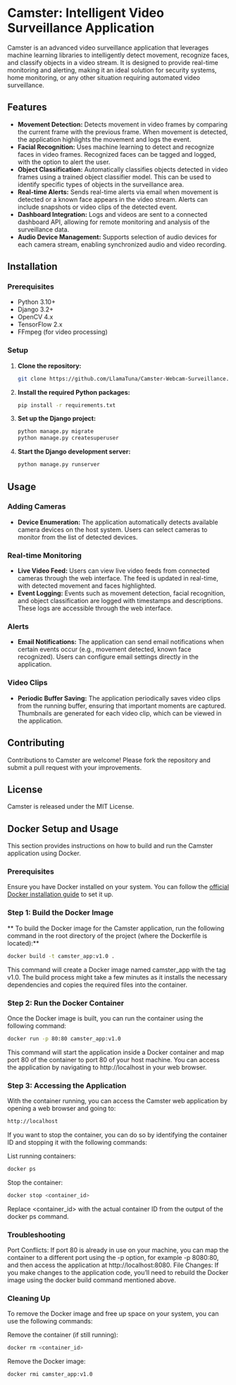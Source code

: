# Camster: Intelligent Video Surveillance Application

Camster is an advanced video surveillance application that leverages machine learning libraries to intelligently detect movement, recognize faces, and classify objects in a video stream. It is designed to provide real-time monitoring and alerting, making it an ideal solution for security systems, home monitoring, or any other situation requiring automated video surveillance.

## Features

- **Movement Detection:** Detects movement in video frames by comparing the current frame with the previous frame. When movement is detected, the application highlights the movement and logs the event.
- **Facial Recognition:** Uses machine learning to detect and recognize faces in video frames. Recognized faces can be tagged and logged, with the option to alert the user.
- **Object Classification:** Automatically classifies objects detected in video frames using a trained object classifier model. This can be used to identify specific types of objects in the surveillance area.
- **Real-time Alerts:** Sends real-time alerts via email when movement is detected or a known face appears in the video stream. Alerts can include snapshots or video clips of the detected event.
- **Dashboard Integration:** Logs and videos are sent to a connected dashboard API, allowing for remote monitoring and analysis of the surveillance data.
- **Audio Device Management:** Supports selection of audio devices for each camera stream, enabling synchronized audio and video recording.

## Installation

### Prerequisites

- Python 3.10+
- Django 3.2+
- OpenCV 4.x
- TensorFlow 2.x
- FFmpeg (for video processing)

### Setup

1. **Clone the repository:**
    ```bash
    git clone https://github.com/LlamaTuna/Camster-Webcam-Surveillance.git
    ```
2. **Install the required Python packages:**
    ```bash
    pip install -r requirements.txt
    ```
3. **Set up the Django project:**
    ```bash
    python manage.py migrate
    python manage.py createsuperuser
    ```
4. **Start the Django development server:**
    ```bash
    python manage.py runserver
    ```

## Usage

### Adding Cameras

- **Device Enumeration:** The application automatically detects available camera devices on the host system. Users can select cameras to monitor from the list of detected devices.

### Real-time Monitoring

- **Live Video Feed:** Users can view live video feeds from connected cameras through the web interface. The feed is updated in real-time, with detected movement and faces highlighted.
- **Event Logging:** Events such as movement detection, facial recognition, and object classification are logged with timestamps and descriptions. These logs are accessible through the web interface.

### Alerts

- **Email Notifications:** The application can send email notifications when certain events occur (e.g., movement detected, known face recognized). Users can configure email settings directly in the application.

### Video Clips

- **Periodic Buffer Saving:** The application periodically saves video clips from the running buffer, ensuring that important moments are captured. Thumbnails are generated for each video clip, which can be viewed in the application.

## Contributing

Contributions to Camster are welcome! Please fork the repository and submit a pull request with your improvements.

## License

Camster is released under the MIT License.

## Docker Setup and Usage

This section provides instructions on how to build and run the Camster application using Docker.

### Prerequisites

Ensure you have Docker installed on your system. You can follow the [official Docker installation guide](https://docs.docker.com/get-docker/) to set it up.

### Step 1: Build the Docker Image

** To build the Docker image for the Camster application, run the following command in the root directory of the project (where the Dockerfile is located):** 

```bash
docker build -t camster_app:v1.0 .
```


This command will create a Docker image named camster_app with the tag v1.0. The build process might take a few minutes as it installs the necessary dependencies and copies the required files into the container.

### Step 2: Run the Docker Container
Once the Docker image is built, you can run the container using the following command:
```bash
docker run -p 80:80 camster_app:v1.0
```

This command will start the application inside a Docker container and map port 80 of the container to port 80 of your host machine. You can access the application by navigating to http://localhost in your web browser.

### Step 3: Accessing the Application
With the container running, you can access the Camster web application by opening a web browser and going to:
```bash
http://localhost
```

If you want to stop the container, you can do so by identifying the container ID and stopping it with the following commands:

List running containers:

```bash
docker ps
```

Stop the container:

```bash
docker stop <container_id>
```

Replace <container_id> with the actual container ID from the output of the docker ps command.

### Troubleshooting
Port Conflicts: If port 80 is already in use on your machine, you can map the container to a different port using the -p option, for example -p 8080:80, and then access the application at http://localhost:8080.
File Changes: If you make changes to the application code, you’ll need to rebuild the Docker image using the docker build command mentioned above.

### Cleaning Up
To remove the Docker image and free up space on your system, you can use the following commands:

Remove the container (if still running):

```bash
docker rm <container_id>
```


Remove the Docker image:

```bash
docker rmi camster_app:v1.0
```